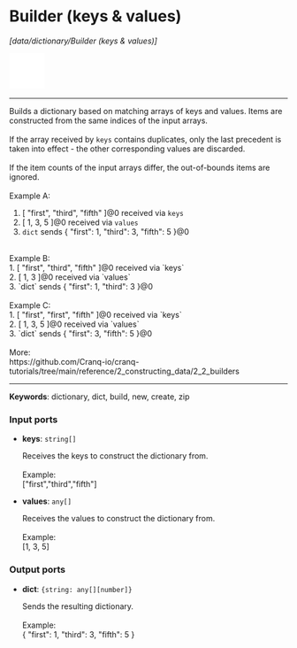 # Builder (keys & values)

_[data/dictionary/Builder (keys & values)]_

![icon](</assets/icons/7341443a-8a0a-4a83-b302-effdb497c0f3.png>)

---

Builds a dictionary based on matching arrays of keys and values. Items are constructed from the same indices of the input arrays.<br>
<br>
If the array received by `keys` contains duplicates,  only the last precedent is taken into effect - the other corresponding values are discarded.<br>
<br>
If the item counts of the input arrays differ, the out-of-bounds items are ignored.<br>
<br>
Example A:<br>
1. [ "first", "third", "fifth" ]@0 received via `keys`<br>
2. [ 1, 3, 5 ]@0 received via `values`<br>
3. `dict` sends { "first": 1, "third": 3, "fifth": 5 }@0<br>
<br>
Example B:<br>
1. [ "first", "third", "fifth" ]@0 received via `keys`<br>
2. [ 1, 3 ]@0 received via `values`<br>
3. `dict` sends { "first": 1, "third": 3 }@0<br>
<br>
Example C:<br>
1. [ "first", "first", "fifth" ]@0 received via `keys`<br>
2. [ 1, 3, 5 ]@0 received via `values`<br>
3. `dict` sends { "first": 3,  "fifth": 5 }@0<br>
<br>
More:<br>
https://github.com/Cranq-io/cranq-tutorials/tree/main/reference/2_constructing_data/2_2_builders<br>

---

__Keywords__: dictionary, dict, build, new, create, zip

### Input ports

* __keys__: ` string[] `

    Receives the keys to construct the dictionary from.<br>
    <br>
    Example:<br>
    ["first","third","fifth"]<br>


* __values__: ` any[] `

    Receives the values to construct the dictionary from.<br>
    <br>
    Example:<br>
    [1, 3, 5]<br>

### Output ports

* __dict__: ` {string: any[][number]} `

    Sends the resulting dictionary.<br>
    <br>
    Example:<br>
    { "first": 1, "third": 3, "fifth": 5 }<br>

